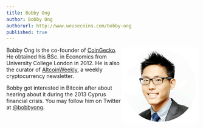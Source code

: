 ```yaml
---
title: Bobby Ong
author: Bobby Ong
authorurl: http://www.weusecoins.com/bobby-ong
published: true
---
```


<img src="/images/bobby-ong.png" alt="Bobby Ong" align="right">Bobby Ong is the co-founder of <a href="https://www.coingecko.com">CoinGecko</a>. He obtained his BSc. in Economics from University College London in 2012. He is also the curator of <a href="http://www.altcoinweekly.com/">AltcoinWeekly</a>, a weekly cryptocurrency newsletter.

Bobby got interested in Bitcoin after about hearing about it during the 2013 Cyprus financial crisis. You may follow him on Twitter at <a href="https://twitter.com/bobbyong">@bobbyong</a>.